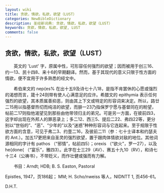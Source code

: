 ```yaml
---
layout: wiki
title: 贪欲，情欲，私欲，欲望（LUST）
categories: NewBibleDictionary
description: 圣经新词典: 贪欲，情欲，私欲，欲望（LUST）
keywords: 贪欲，情欲，私欲，欲望, LUST
comments: false
---
```


## 贪欲，情欲，私欲，欲望（LUST）

　　英文的 'Lust' 字，原属中性，可形容任何强烈的欲望；因而被用于创三16、约一13、民十四8、来十6的早期翻译。然而，基于其现代的意义只限于性方面的情欲，便不宜用于许多熟悉的经文中。

　　希伯来文的 nep{es% 在出十五9及诗七十八18，是指不肯罢休的心愿或强烈的渴想而言，箴十24则带有使人心满意足的应许。希腊文的 epithymia 表示任何强烈的欲望，其本质属善抑恶，则由其上下文或特定的形容词来决定。所以，路廿二15用以指基督热切而纯洁的欲望，而腓一23乃指保罗宁愿与基督同在的盼望，帖前二17则指他渴望见到那些由他带领归主的弟兄。可是另一方面，在彼前四3，这字却出现在外邦人的罪恶录上；多二12、西三5、提后二22、弗四22等，更分别以“世俗的”、“恶”、“少年的”以及“迷惑”种种形容词与它连起来。至于规限于性欲方面的含意，可见于弗二3、约壹二16，及彼前二11（参：七十士译本和约瑟夫的 Ant.）。加五17更把来自圣灵的强烈欲望，置于跟肉体情欲对敌的地位。其他词源相同的字计有 pathos （“邪情”，帖前四5）；orexis （“欲火”，罗一27），以及 he{done{ （“宴乐”，雅四3）。此字在士三29（AV）、赛五十九10（RV），和诗七十三4（公祷书），不带贬义，而作壮健或强而有力解。

　　书目：Arndt; HDB; B. S. Easton, Pastoral

Epistles, 1947，页186起； MM; H. Scho/nweiss 等人，NIDNTT 1, 页456-61。

D.H.T.








